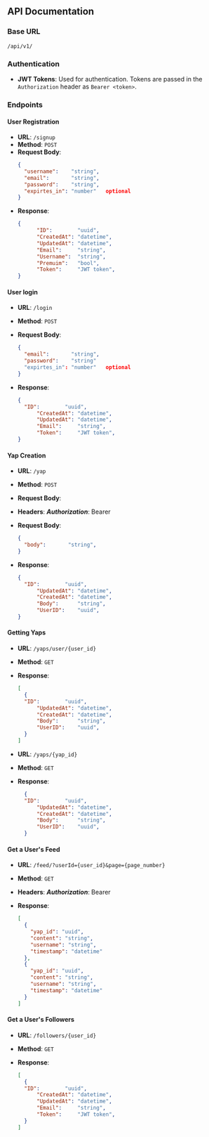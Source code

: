 ## API Documentation

### Base URL

`/api/v1/`

### Authentication

- **JWT Tokens**: Used for authentication. Tokens are passed in the `Authorization` header as `Bearer <token>`.

### Endpoints

#### User Registration

- **URL**: `/signup`
- **Method**: `POST`
- **Request Body**:
  ```json
  {
    "username":    "string",
    "email":       "string",
    "password":    "string",   
    "expirtes_in": "number"   optional  
  }
- **Response**:
  ```json User
  {
		"ID":        "uuid",
		"CreatedAt": "datetime",
		"UpdatedAt": "datetime",
		"Email":     "string",
		"Username":  "string",
		"Premuim":   "bool",
		"Token":     "JWT token",
  }
#### User login

- **URL**: `/login`
- **Method**: `POST`
- **Request Body**:
  ```json
  {
    "email":       "string",
    "password":    "string"
    "expirtes_in": "number"   optional  
  }
- **Response**:

  ```json
  {
    "ID":        "uuid",
		"CreatedAt": "datetime",
		"UpdatedAt": "datetime",
		"Email":     "string",
		"Token":     "JWT token",
  }
#### Yap Creation


- **URL**: `/yap`
- **Method**: `POST`
- **Request Body**:
- **Headers**: ***Authorization***: Bearer <token> 

- **Request Body**:
  ```json
  {
    "body":       "string",
  }
- **Response**:
  ```json
  {
    "ID":        "uuid",
		"UpdatedAt": "datetime",
		"CreatedAt": "datetime",
		"Body":      "string",
		"UserID":    "uuid",
  }
#### Getting Yaps

- **URL**: `/yaps/user/{user_id}`
- **Method**: `GET`

- **Response**:
  ```json
  [
    {
    "ID":        "uuid",
		"UpdatedAt": "datetime",
		"CreatedAt": "datetime",
		"Body":      "string",
		"UserID":    "uuid",
    }
  ]

- **URL**: `/yaps/{yap_id}`
- **Method**: `GET`

- **Response**:
  ```json
    {
    "ID":        "uuid",
		"UpdatedAt": "datetime",
		"CreatedAt": "datetime",
		"Body":      "string",
		"UserID":    "uuid",
    }
#### Get a User's Feed

- **URL**: `/feed/?userId={user_id}&page={page_number}`
- **Method**: `GET`
- **Headers**: ***Authorization***: Bearer <token>

- **Response**:
  ```json
  [
    {
      "yap_id": "uuid",
      "content": "string",
      "username": "string",
      "timestamp": "datetime"
    },
    {
      "yap_id": "uuid",
      "content": "string",
      "username": "string",
      "timestamp": "datetime"
    }
  ]
#### Get a User's Followers
- **URL**: `/followers/{user_id}`
- **Method**: `GET`

- **Response**:
  ```json
  [
    {
    "ID":        "uuid",
		"CreatedAt": "datetime",
		"UpdatedAt": "datetime",
		"Email":     "string",
		"Token":     "JWT token",
    }
  ]
